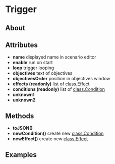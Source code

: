 # Trigger

## About

## Attributes

- **name** displayed name in scenario editor
- **enable** run on start
- **loop** trigger looping
- **objectives** text of objectives
- **objectivesOrder** position in objectives window
- **effects (readonly)** list of [class.Effect](effect.md)
- **conditions (readonly)** list of [class.Condition](condition.md)
- **unknown1**
- **unknown2**

## Methods

- **toJSON()**
- **newCondition()** create new [class.Condition](condition.md)
- **newEffect()** create new [class.Effect](effect.md)

## Examples

